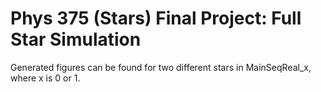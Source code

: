 # Phys 375 (Stars) Final Project: Full Star Simulation

Generated figures can be found for two different stars in MainSeqReal\_x, where x is 0 or 1.
